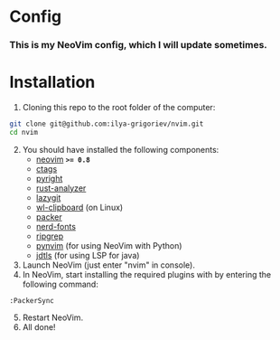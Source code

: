 # Config

### This is my NeoVim config, which I will update sometimes.

# Installation

1. Cloning this repo to the root folder of the computer:

```bash
git clone git@github.com:ilya-grigoriev/nvim.git
cd nvim
```

2. You should have installed the following components:
   - [neovim](https://github.com/neovim/neovim) **`>= 0.8`**
   - [ctags](https://github.com/universal-ctags/ctags)
   - [pyright](https://github.com/microsoft/pyright)
   - [rust-analyzer](https://github.com/rust-lang/rust-analyzer)
   - [lazygit](https://github.com/jesseduffield/lazygit)
   - [wl-clipboard](https://github.com/bugaevc/wl-clipboard) (on Linux)
   - [packer](https://github.com/wbthomason/packer.nvim)
   - [nerd-fonts](https://github.com/ryanoasis/nerd-fonts)
   - [ripgrep](https://github.com/BurntSushi/ripgrep)
   - [pynvim](https://github.com/neovim/pynvim) (for using NeoVim with
     Python)
   - [jdtls](https://github.com/eclipse/eclipse.jdt.ls) (for using LSP for
     java)
3. Launch NeoVim (just enter "nvim" in console).
4. In NeoVim, start installing the required plugins with by entering the following command:

```vim
:PackerSync
```

5. Restart NeoVim.
6. All done!
